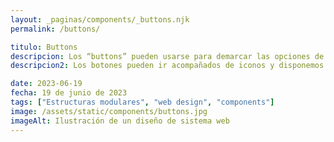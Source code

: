 ```yaml
---
layout: _paginas/components/_buttons.njk
permalink: /buttons/

titulo: Buttons
descripcion: Los “buttons” pueden usarse para demarcar las opciones de acciones principales que puede realizar el usuario. Las etiquetas (labels) de los botones deben ser cortos y concisos explicando de forma clara y sintetizada la acción o el lugar al que llevará dicho botón.
descripcion2: Los botones pueden ir acompañados de iconos y disponemos de diferentes variaciones de posicionamiento para cubrir todas las necesidades de experiencia de uso.  Estos botones están provistos de feedback visual cuando se pasa por encima salvo que el botón esté en estado desactivado.

date: 2023-06-19
fecha: 19 de junio de 2023
tags: ["Estructuras modulares", "web design", "components"]
image: /assets/static/components/buttons.jpg
imageAlt: Ilustración de un diseño de sistema web
---
```

